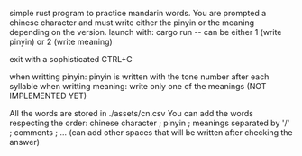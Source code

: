 simple rust program to practice mandarin words.
You are prompted a chinese character and must write either the pinyin or the meaning depending on the version.
launch with:
cargo run -- <version>
<version> can be either 1 (write pinyin) or 2 (write meaning)

exit with a sophisticated CTRL+C

when writting pinyin:
	pinyin is written with the tone number after each syllable
when writting meaning:
	write only one of the meanings (NOT IMPLEMENTED YET)

All the words are stored in ./assets/cn.csv
You can add the words respecting the order:
chinese character ; pinyin ; meanings separated by '/' ; comments ; ... (can add other spaces that will be written after checking the answer)

